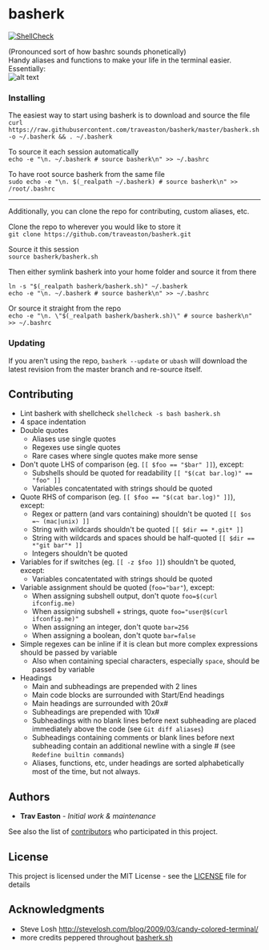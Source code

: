 # basherk

[![ShellCheck](https://github.com/traveaston/basherk/actions/workflows/action.yaml/badge.svg)](https://github.com/traveaston/basherk/actions/workflows/action.yaml)

(Pronounced sort of how bashrc sounds phonetically)  
Handy aliases and functions to make your life in the terminal easier. Essentially:  
![alt text](https://imgs.xkcd.com/comics/automation.png "xkcd: Automation")

### Installing

The easiest way to start using basherk is to download and source the file  
`curl https://raw.githubusercontent.com/traveaston/basherk/master/basherk.sh -o ~/.basherk && . ~/.basherk`

To source it each session automatically  
`echo -e "\n. ~/.basherk # source basherk\n" >> ~/.bashrc`

To have root source basherk from the same file  
`sudo echo -e "\n. $(_realpath ~/.basherk) # source basherk\n" >> /root/.bashrc`

___

Additionally, you can clone the repo for contributing, custom aliases, etc.

Clone the repo to wherever you would like to store it  
`git clone https://github.com/traveaston/basherk.git`

Source it this session  
`source basherk/basherk.sh`

Then either symlink basherk into your home folder and source it from there  
```
ln -s "$(_realpath basherk/basherk.sh)" ~/.basherk
echo -e "\n. ~/.basherk # source basherk\n" >> ~/.bashrc
```

Or source it straight from the repo  
`echo -e "\n. \"$(_realpath basherk/basherk.sh)\" # source basherk\n" >> ~/.bashrc`

### Updating

If you aren't using the repo, `basherk --update` or `ubash` will download the latest revision from the master branch and re-source itself.

## Contributing

* Lint basherk with shellcheck `shellcheck -s bash basherk.sh`
* 4 space indentation
* Double quotes
  * Aliases use single quotes
  * Regexes use single quotes
  * Rare cases where single quotes make more sense
* Don't quote LHS of comparison (eg. `[[ $foo == "$bar" ]]`), except:
  * Subshells should be quoted for readability `[[ "$(cat bar.log)" == "foo" ]]`
  * Variables concatentated with strings should be quoted
* Quote RHS of comparison (eg. `[[ $foo == "$(cat bar.log)" ]]`), except:
  * Regex or pattern (and vars containing) shouldn't be quoted `[[ $os =~ (mac|unix) ]]`
  * String with wildcards shouldn't be quoted `[[ $dir == *.git* ]]`
  * String with wildcards and spaces should be half-quoted `[[ $dir == *"git bar"* ]]`
  * Integers shouldn't be quoted
* Variables for if switches (eg. `[[ -z $foo ]]`) shouldn't be quoted, except:
  * Variables concatentated with strings should be quoted
* Variable assignment should be quoted (`foo="bar"`), except:
  * When assigning subshell output, don't quote `foo=$(curl ifconfig.me)`
  * When assigning subshell + strings, quote `foo="user@$(curl ifconfig.me)"`
  * When assigning an integer, don't quote `bar=256`
  * When assigning a boolean, don't quote `bar=false`
* Simple regexes can be inline if it is clean but more complex expressions should be passed by variable
  * Also when containing special characters, especially `space`, should be passed by variable
* Headings
  * Main and subheadings are prepended with 2 lines
  * Main code blocks are surrounded with Start/End headings
  * Main headings are surrounded with 20x#
  * Subheadings are prepended with 10x#
  * Subheadings with no blank lines before next subheading are placed immediately above the code (see `Git diff aliases`)
  * Subheadings containing comments or blank lines before next subheading contain an additional newline with a single # (see `Redefine builtin commands`)
  * Aliases, functions, etc, under headings are sorted alphabetically most of the time, but not always.

## Authors

* **Trav Easton** - *Initial work & maintenance*

See also the list of [contributors](https://github.com/traveaston/basherk/graphs/contributors) who participated in this project.

## License

This project is licensed under the MIT License - see the [LICENSE](LICENSE) file for details

## Acknowledgments

* Steve Losh http://stevelosh.com/blog/2009/03/candy-colored-terminal/
* more credits peppered throughout [basherk.sh](basherk.sh)
